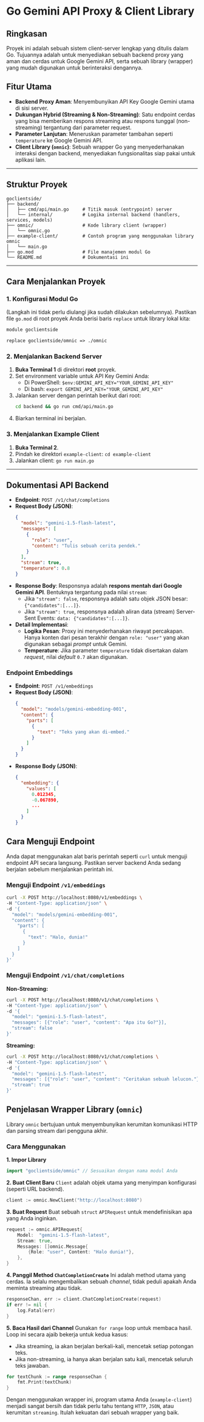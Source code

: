# Go Gemini API Proxy & Client Library

## Ringkasan

Proyek ini adalah sebuah sistem client-server lengkap yang ditulis dalam Go. Tujuannya adalah untuk menyediakan sebuah backend proxy yang aman dan cerdas untuk Google Gemini API, serta sebuah library (wrapper) yang mudah digunakan untuk berinteraksi dengannya.

## Fitur Utama

-   **Backend Proxy Aman**: Menyembunyikan API Key Google Gemini utama di sisi server.
-   **Dukungan Hybrid (Streaming & Non-Streaming)**: Satu endpoint cerdas yang bisa memberikan respons streaming atau respons tunggal (non-streaming) tergantung dari parameter request.
-   **Parameter Lanjutan**: Meneruskan parameter tambahan seperti `temperature` ke Google Gemini API.
-   **Client Library (`omnic`)**: Sebuah wrapper Go yang menyederhanakan interaksi dengan backend, menyediakan fungsionalitas siap pakai untuk aplikasi lain.

---

## Struktur Proyek

```
goclientside/
├── backend/
│   ├── cmd/api/main.go     # Titik masuk (entrypoint) server
│   └── internal/           # Logika internal backend (handlers, services, models)
├── omnic/                  # Kode library client (wrapper)
│   └── omnic.go
├── example-client/         # Contoh program yang menggunakan library omnic
│   └── main.go
├── go.mod                  # File manajemen modul Go
└── README.md               # Dokumentasi ini
```

---

## Cara Menjalankan Proyek

### 1. Konfigurasi Modul Go

(Langkah ini tidak perlu diulangi jika sudah dilakukan sebelumnya). Pastikan file `go.mod` di root proyek Anda berisi baris `replace` untuk library lokal kita:
```mod
module goclientside

replace goclientside/omnic => ./omnic
```

### 2. Menjalankan Backend Server

1.  **Buka Terminal 1** di direktori **root** proyek.
2.  Set environment variable untuk API Key Gemini Anda:
    *   Di PowerShell: `$env:GEMINI_API_KEY="YOUR_GEMINI_API_KEY"`
    *   Di bash: `export GEMINI_API_KEY="YOUR_GEMINI_API_KEY"`
3.  Jalankan server dengan perintah berikut dari root:
    ```bash
    cd backend && go run cmd/api/main.go
    ```
4.  Biarkan terminal ini berjalan.

### 3. Menjalankan Example Client

1.  **Buka Terminal 2**.
2.  Pindah ke direktori `example-client`: `cd example-client`
3.  Jalankan client: `go run main.go`

---

## Dokumentasi API Backend

-   **Endpoint**: `POST /v1/chat/completions`
-   **Request Body (JSON)**:
    ```json
    {
      "model": "gemini-1.5-flash-latest",
      "messages": [
        {
          "role": "user",
          "content": "Tulis sebuah cerita pendek."
        }
      ],
      "stream": true,
      "temperature": 0.8
    }
    ```
-   **Response Body**: Responsnya adalah **respons mentah dari Google Gemini API**. Bentuknya tergantung pada nilai `stream`:
    -   Jika `"stream": false`, responsnya adalah satu objek JSON besar: `{"candidates":[...]}`.
    -   Jika `"stream": true`, responsnya adalah aliran data (stream) Server-Sent Events: `data: {"candidates":[...]}`.
-   **Detail Implementasi**:
    -   **Logika Pesan**: Proxy ini menyederhanakan riwayat percakapan. Hanya konten dari pesan terakhir dengan `role: "user"` yang akan digunakan sebagai *prompt* untuk Gemini.
    -   **Temperature**: Jika parameter `temperature` tidak disertakan dalam *request*, nilai *default* `0.7` akan digunakan.

### Endpoint Embeddings

-   **Endpoint**: `POST /v1/embeddings`
-   **Request Body (JSON)**:
    ```json
    {
      "model": "models/gemini-embedding-001",
      "content": {
        "parts": [
          {
            "text": "Teks yang akan di-embed."
          }
        ]
      }
    }
    ```
-   **Response Body (JSON)**:
    ```json
    {
      "embedding": {
        "values": [
          0.012345,
          -0.067890,
          ...
        ]
      }
    }
    ```

## Cara Menguji Endpoint

Anda dapat menggunakan alat baris perintah seperti `curl` untuk menguji endpoint API secara langsung. Pastikan server backend Anda sedang berjalan sebelum menjalankan perintah ini.

### Menguji Endpoint `/v1/embeddings`

```bash
curl -X POST http://localhost:8080/v1/embeddings \
-H "Content-Type: application/json" \
-d '{
  "model": "models/gemini-embedding-001",
  "content": {
    "parts": [
      {
        "text": "Halo, dunia!"
      }
    ]
  }
}'
```

### Menguji Endpoint `/v1/chat/completions`

**Non-Streaming:**
```bash
curl -X POST http://localhost:8080/v1/chat/completions \
-H "Content-Type: application/json" \
-d '{
  "model": "gemini-1.5-flash-latest",
  "messages": [{"role": "user", "content": "Apa itu Go?"}],
  "stream": false
}'
```

**Streaming:**
```bash
curl -X POST http://localhost:8080/v1/chat/completions \
-H "Content-Type: application/json" \
-d '{
  "model": "gemini-1.5-flash-latest",
  "messages": [{"role": "user", "content": "Ceritakan sebuah lelucon."}],
  "stream": true
}'
```

## Penjelasan Wrapper Library (`omnic`)

Library `omnic` bertujuan untuk menyembunyikan kerumitan komunikasi HTTP dan parsing stream dari pengguna akhir.

### Cara Menggunakan

**1. Impor Library**
```go
import "goclientside/omnic" // Sesuaikan dengan nama modul Anda
```

**2. Buat Client Baru**
`Client` adalah objek utama yang menyimpan konfigurasi (seperti URL backend).
```go
client := omnic.NewClient("http://localhost:8080")
```

**3. Buat Request**
Buat sebuah `struct` `APIRequest` untuk mendefinisikan apa yang Anda inginkan.
```go
request := omnic.APIRequest{
    Model:  "gemini-1.5-flash-latest",
    Stream: true,
    Messages: []omnic.Message{
        {Role: "user", Content: "Halo dunia!"},
    },
}
```

**4. Panggil Method `ChatCompletionCreate`**
Ini adalah method utama yang cerdas. Ia selalu mengembalikan sebuah *channel*, tidak peduli apakah Anda meminta streaming atau tidak.
```go
responseChan, err := client.ChatCompletionCreate(request)
if err != nil {
    log.Fatal(err)
}
```

**5. Baca Hasil dari Channel**
Gunakan `for range` loop untuk membaca hasil. Loop ini secara ajaib bekerja untuk kedua kasus:
-   Jika streaming, ia akan berjalan berkali-kali, mencetak setiap potongan teks.
-   Jika non-streaming, ia hanya akan berjalan satu kali, mencetak seluruh teks jawaban.

```go
for textChunk := range responseChan {
    fmt.Print(textChunk)
}
```

Dengan menggunakan wrapper ini, program utama Anda (`example-client`) menjadi sangat bersih dan tidak perlu tahu tentang `HTTP`, `JSON`, atau kerumitan `streaming`. Itulah kekuatan dari sebuah wrapper yang baik.